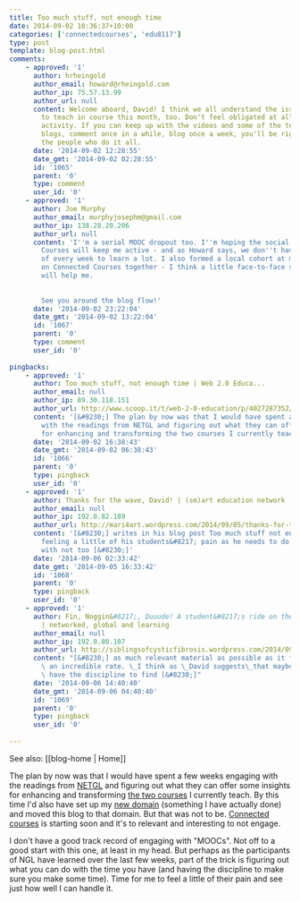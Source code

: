 ```yaml
---
title: Too much stuff, not enough time
date: 2014-09-02 10:36:37+10:00
categories: ['connectedcourses', 'edu8117']
type: post
template: blog-post.html
comments:
    - approved: '1'
      author: hrheingold
      author_email: howard@rheingold.com
      author_ip: 75.57.13.99
      author_url: null
      content: Welcome aboard, David! I think we all understand the issue. I'm starting
        to teach in course this month, too. Don't feel obligated at all to engage in every
        activity. If you can keep up with the videos and some of the texts, read a couple
        blogs, comment once in a while, blog once a week, you'll be right in tune with
        the people who do it all.
      date: '2014-09-02 12:28:55'
      date_gmt: '2014-09-02 02:28:55'
      id: '1065'
      parent: '0'
      type: comment
      user_id: '0'
    - approved: '1'
      author: Joe Murphy
      author_email: murphyjosephm@gmail.com
      author_ip: 138.28.20.206
      author_url: null
      content: 'I''m a serial MOOC dropout too. I''m hoping the social rewards in Connected
        Courses will keep me active - and as Howard says, we don''t have to do every piece
        of every week to learn a lot. I also formed a local cohort at my school to work
        on Connected Courses together - I think a little face-to-face social accountability
        will help me.
    
    
        See you around the blog flow!'
      date: '2014-09-02 23:22:04'
      date_gmt: '2014-09-02 13:22:04'
      id: '1067'
      parent: '0'
      type: comment
      user_id: '0'
    
pingbacks:
    - approved: '1'
      author: Too much stuff, not enough time | Web 2.0 Educa...
      author_email: null
      author_ip: 89.30.118.151
      author_url: http://www.scoop.it/t/web-2-0-education/p/4027287352/2014/09/01/too-much-stuff-not-enough-time
      content: '[&#8230;] The plan by now was that I would have spent a few weeks engaging
        with the readings from NETGL and figuring out what they can offer some insights
        for enhancing and transforming the two courses I currently teach.&nbsp; [&#8230;]'
      date: '2014-09-02 16:38:43'
      date_gmt: '2014-09-02 06:38:43'
      id: '1066'
      parent: '0'
      type: pingback
      user_id: '0'
    - approved: '1'
      author: Thanks for the wave, David! | (sm)art education network
      author_email: null
      author_ip: 192.0.82.189
      author_url: http://mari4art.wordpress.com/2014/09/05/thanks-for-the-wave-david/
      content: '[&#8230;] writes in his blog post Too much stuff not enough time about
        feeling a little of his students&#8217; pain as he needs to do a million things
        with not too [&#8230;]'
      date: '2014-09-06 02:33:42'
      date_gmt: '2014-09-05 16:33:42'
      id: '1068'
      parent: '0'
      type: pingback
      user_id: '0'
    - approved: '1'
      author: Fin, Noggin&#8217;, Duuude! A student&#8217;s ride on the NGL super highway.
        | networked, global and learning
      author_email: null
      author_ip: 192.0.80.107
      author_url: http://siblingsofcysticfibrosis.wordpress.com/2014/09/06/fin-noggin-duuude-a-students-ride-on-the-ngl-super-highway/
      content: "[&#8230;] as much relevant material as possible as it flies past me at\
        \ an incredible rate. \_I think as \_David suggests\_that maybe the trick is to\
        \ have the discipline to find [&#8230;]"
      date: '2014-09-06 14:40:40'
      date_gmt: '2014-09-06 04:40:40'
      id: '1069'
      parent: '0'
      type: pingback
      user_id: '0'
    
---
```


See also: [[blog-home | Home]]

The plan by now was that I would have spent a few weeks engaging with the readings from [NETGL](http://netgl.wordpress.com) and figuring out what they can offer some insights for enhancing and transforming [the two courses](/blog2/2014/07/27/me-as-a-teacher/) I currently teach. By this time I'd also have set up my [new domain](http://djon.es/) (something I have actually done) and moved this blog to that domain. But that was not to be. [Connected courses](http://connectedcourses.net/) is starting soon and it's to relevant and interesting to not engage.

I don't have a good track record of engaging with "MOOCs". Not off to a good start with this one, at least in my head. But perhaps as the participants of NGL have learned over the last few weeks, part of the trick is figuring out what you can do with the time you have (and having the discipline to make sure you make some time). Time for me to feel a little of their pain and see just how well I can handle it.